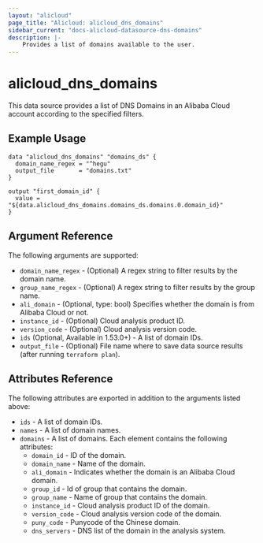 ```yaml
---
layout: "alicloud"
page_title: "Alicloud: alicloud_dns_domains"
sidebar_current: "docs-alicloud-datasource-dns-domains"
description: |-
    Provides a list of domains available to the user.
---
```


# alicloud\_dns\_domains

This data source provides a list of DNS Domains in an Alibaba Cloud account according to the specified filters.

## Example Usage

```
data "alicloud_dns_domains" "domains_ds" {
  domain_name_regex = "^hegu"
  output_file       = "domains.txt"
}

output "first_domain_id" {
  value = "${data.alicloud_dns_domains.domains_ds.domains.0.domain_id}"
}
```

## Argument Reference

The following arguments are supported:

* `domain_name_regex` - (Optional) A regex string to filter results by the domain name. 
* `group_name_regex` - (Optional)  A regex string to filter results by the group name.
* `ali_domain` - (Optional, type: bool) Specifies whether the domain is from Alibaba Cloud or not.
* `instance_id` - (Optional) Cloud analysis product ID.
* `version_code` - (Optional) Cloud analysis version code.
* `ids` (Optional, Available in 1.53.0+) - A list of domain IDs.
* `output_file` - (Optional) File name where to save data source results (after running `terraform plan`).

## Attributes Reference

The following attributes are exported in addition to the arguments listed above:

* `ids` - A list of domain IDs.
* `names` - A list of domain names.
* `domains` - A list of domains. Each element contains the following attributes:
  * `domain_id` - ID of the domain.
  * `domain_name` - Name of the domain.
  * `ali_domain` - Indicates whether the domain is an Alibaba Cloud domain.
  * `group_id` - Id of group that contains the domain.
  * `group_name` - Name of group that contains the domain.
  * `instance_id` - Cloud analysis product ID of the domain.
  * `version_code` - Cloud analysis version code of the domain.
  * `puny_code` - Punycode of the Chinese domain.
  * `dns_servers` - DNS list of the domain in the analysis system.